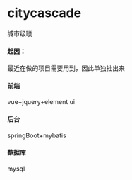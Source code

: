 # citycascade
城市级联
#### 起因：
  最近在做的项目需要用到，因此单独抽出来
#### 前端
vue+jquery+element ui
#### 后台
springBoot+mybatis
#### 数据库
mysql
